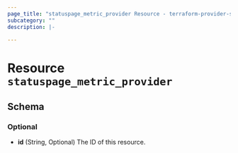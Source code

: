 ```yaml
---
page_title: "statuspage_metric_provider Resource - terraform-provider-statuspage"
subcategory: ""
description: |-
  
---
```


# Resource `statuspage_metric_provider`





## Schema

### Optional

- **id** (String, Optional) The ID of this resource.


